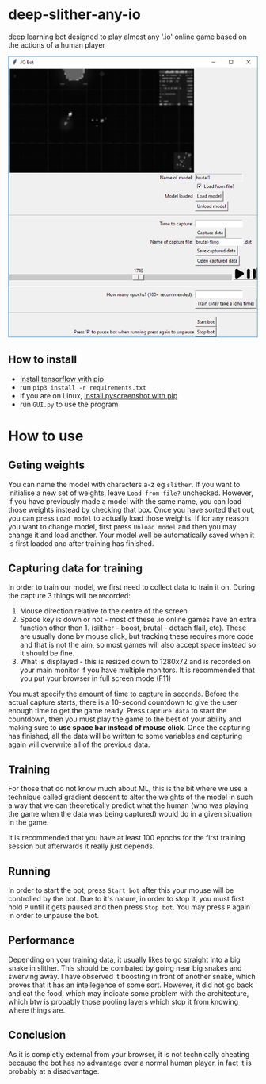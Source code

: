 # deep-slither-any-io
deep learning bot designed to play almost any '.io' online game based on the actions of a human player

![gui](assets/scrnshot.png)

## How to install
- [Install tensorflow with pip](https://www.tensorflow.org/install/pip)
- run `pip3 install -r requirements.txt`
- if you are on Linux, [install pyscreenshot with pip](https://pypi.org/project/pyscreenshot/)
- run `GUI.py` to use the program

# How to use
## Geting weights
You can name the model with characters a-z eg `slither`. If you want to initialise a new set of weights, leave `Load from file?` unchecked. However, if you have previously made a model with the same name, you can load those weights instead by checking that box. 
Once you have sorted that out, you can press `Load model` to actually load those weights. If for any reason you want to change model, first press `Unload model` and then you may change it and load another. Your model well be automatically saved when it is first loaded and after training has finished.
## Capturing data for training
In order to train our model, we first need to collect data to train it on. During the capture 3 things will be recorded:

1. Mouse direction relative to the centre of the screen
2. Space key is down or not - most of these .io online games have an extra function other then 1. (silther - boost, brutal - detach flail, etc). These are usually done by mouse click, but tracking these requires more code and that is not the aim, so most games will also accept space instead so it should be fine.
3. What is displayed - this is resized down to 1280x72 and is recorded on your main monitor if you have multiple monitors. It is recommended that you put your browser in full screen mode (F11)

You must specify the amount of time to capture in seconds. Before the actual capture starts, there is a 10-second countdown to give the user enough time to get the game ready. Press `Capture data` to start the countdown, then you must play the game to the best of your ability and making sure to **use space bar instead of mouse click**. Once the capturing has finished, all the data will be written to some variables and capturing again will overwrite all of the previous data.
## Training
For those that do not know much about ML, this is the bit where we use a technique called gradient descent to alter the weights of the model in such a way that we can theoretically predict what the human (who was playing the game when the data was being captured) would do in a given situation in the game.

It is recommended that you have at least 100 epochs for the first training session but afterwards it really just depends.
## Running
In order to start the bot, press `Start bot` after this your mouse will be controlled by the bot. Due to it's nature, in order to stop it, you must first hold `P` until it gets paused and then press `Stop bot`. You may press `P` again in order to unpause the bot.

## Performance
Depending on your training data, it usually likes to go straight into a big snake in slither. This should be combated by going near big snakes and swerving away. I have observed it boosting in front of another snake, which proves that it has an intellegence of some sort. However, it did not go back and eat the food, which may indicate some problem with the architecture, which btw is probably those pooling layers which stop it from knowing where things are.

## Conclusion
As it is completly external from your browser, it is not technically cheating because the bot has no advantage over a normal human player, in fact it is probably at a disadvantage.
